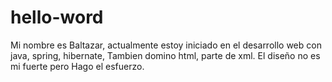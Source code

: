# hello-word
Mi nombre es Baltazar, actualmente estoy iniciado en el desarrollo web con java, spring, hibernate, Tambien domino
html, parte de xml.
El diseño no es mi fuerte pero Hago el esfuerzo.
